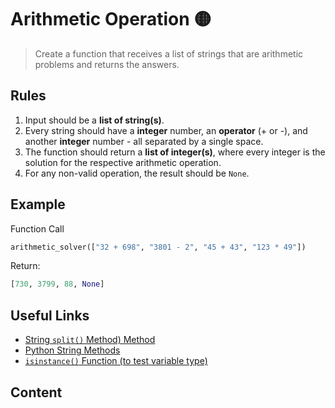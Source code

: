 # Arithmetic Operation 🟡

> Create a function that receives a list of strings that are arithmetic problems
> and returns the answers.

## Rules

1. Input should be a **list of string(s)**.
2. Every string should have a **integer** number, an **operator** (+ or -), and another
   **integer** number - all separated by a single space.
3. The function should return a **list of integer(s)**, where every integer is the
   solution for the respective arithmetic operation.
4. For any non-valid operation, the result should be `None`.

## Example

Function Call

```python
arithmetic_solver(["32 + 698", "3801 - 2", "45 + 43", "123 * 49"])
```

Return:

```python
[730, 3799, 88, None]
```

## Useful Links

- [String `split()` Method) Method](https://www.w3schools.com/python/ref_string_split.asp)
- [Python String Methods](https://www.w3schools.com/python/python_ref_string.asp)
- [`isinstance()` Function (to test variable type)](https://www.w3schools.com/python/ref_func_isinstance.asp)

## Content

```{tableofcontents}
```
